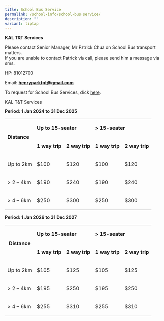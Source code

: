 ```yaml
---
title: School Bus Service
permalink: /school-info/school-bus-service/
description: ""
variant: tiptap
---
```

<p><strong>KAL T&amp;T Services</strong>
</p>
<p>Please contact Senior Manager, Mr Patrick Chua on School Bus transport
matters.
<br>If you are unable to contact Patrick via call, please send him a message
via sms.</p>
<p>HP: 81012700</p>
<p>Email:&nbsp;<strong><a href="mailto:henryparktpt@gmail.com" rel="noopener noreferrer nofollow" target="_blank">henryparktpt@gmail.com</a></strong>
</p>
<p>To request for School Bus Services, click&nbsp;<a href="https://docs.google.com/forms/d/e/1FAIpQLSfl_2ZXbTrZyLcazI_xoTirGI2-eP3UJ7DMqut8grtO8rTiXg/viewform" rel="noopener noreferrer nofollow" target="_blank">here</a>.</p>
<p>KAL T&amp;T Services</p>
<p><strong>Period: 1 Jan 2024 to 31 Dec 2025</strong>
</p>
<table style="minWidth: 125px">
<colgroup>
<col>
<col>
<col>
<col>
<col>
</colgroup>
<tbody>
<tr>
<td rowspan="2" colspan="1">
<p><strong>Distance</strong>
</p>
</td>
<td rowspan="1" colspan="2">
<p><strong>Up to 15-seater</strong>
</p>
</td>
<td rowspan="1" colspan="2">
<p><strong>&gt; 15-seater</strong>
</p>
</td>
</tr>
<tr>
<td rowspan="1" colspan="1">
<p><strong>1 way trip</strong>
</p>
</td>
<td rowspan="1" colspan="1">
<p><strong>2 way trip</strong>
</p>
</td>
<td rowspan="1" colspan="1">
<p><strong>1 way trip</strong>
</p>
</td>
<td rowspan="1" colspan="1">
<p><strong>2 way trip</strong>
</p>
</td>
</tr>
<tr>
<td rowspan="1" colspan="1">
<p>Up to 2km</p>
</td>
<td rowspan="1" colspan="1">
<p>$100</p>
</td>
<td rowspan="1" colspan="1">
<p>$120</p>
</td>
<td rowspan="1" colspan="1">
<p>$100</p>
</td>
<td rowspan="1" colspan="1">
<p>$120</p>
</td>
</tr>
<tr>
<td rowspan="1" colspan="1">
<p>&gt; 2 – 4km</p>
</td>
<td rowspan="1" colspan="1">
<p>$190</p>
</td>
<td rowspan="1" colspan="1">
<p>$240</p>
</td>
<td rowspan="1" colspan="1">
<p>$190</p>
</td>
<td rowspan="1" colspan="1">
<p>$240</p>
</td>
</tr>
<tr>
<td rowspan="1" colspan="1">
<p>&gt; 4 – 6km</p>
</td>
<td rowspan="1" colspan="1">
<p>$250</p>
</td>
<td rowspan="1" colspan="1">
<p>$300</p>
</td>
<td rowspan="1" colspan="1">
<p>$250</p>
</td>
<td rowspan="1" colspan="1">
<p>$300</p>
</td>
</tr>
</tbody>
</table>
<p></p>
<p><strong>Period: 1 Jan 2026 to 31 Dec 2027</strong>
</p>
<table style="minWidth: 125px">
<colgroup>
<col>
<col>
<col>
<col>
<col>
</colgroup>
<tbody>
<tr>
<th rowspan="2" colspan="1">
<p><strong>Distance</strong>
</p>
</th>
<td rowspan="1" colspan="2">
<p><strong>Up to 15-seater</strong>
</p>
</td>
<td rowspan="1" colspan="2">
<p><strong>&gt; 15-seater</strong>
</p>
</td>
</tr>
<tr>
<td rowspan="1" colspan="1">
<p><strong>1 way trip</strong>
</p>
</td>
<td rowspan="1" colspan="1">
<p><strong>2 way trip</strong>
</p>
</td>
<td rowspan="1" colspan="1">
<p><strong>1 way trip</strong>
</p>
</td>
<td rowspan="1" colspan="1">
<p><strong>2 way trip</strong>
</p>
</td>
</tr>
<tr>
<td rowspan="1" colspan="1">
<p>Up to 2km</p>
</td>
<td rowspan="1" colspan="1">
<p>$105</p>
</td>
<td rowspan="1" colspan="1">
<p>$125</p>
</td>
<td rowspan="1" colspan="1">
<p>$105</p>
</td>
<td rowspan="1" colspan="1">
<p>$125</p>
</td>
</tr>
<tr>
<td rowspan="1" colspan="1">
<p>&gt; 2 – 4km</p>
</td>
<td rowspan="1" colspan="1">
<p>$195</p>
</td>
<td rowspan="1" colspan="1">
<p>$250</p>
</td>
<td rowspan="1" colspan="1">
<p>$195</p>
</td>
<td rowspan="1" colspan="1">
<p>$250</p>
</td>
</tr>
<tr>
<td rowspan="1" colspan="1">
<p>&gt; 4 – 6km</p>
</td>
<td rowspan="1" colspan="1">
<p>$255</p>
</td>
<td rowspan="1" colspan="1">
<p>$310</p>
</td>
<td rowspan="1" colspan="1">
<p>$255</p>
</td>
<td rowspan="1" colspan="1">
<p>$310</p>
</td>
</tr>
</tbody>
</table>
<p></p>
<p></p>